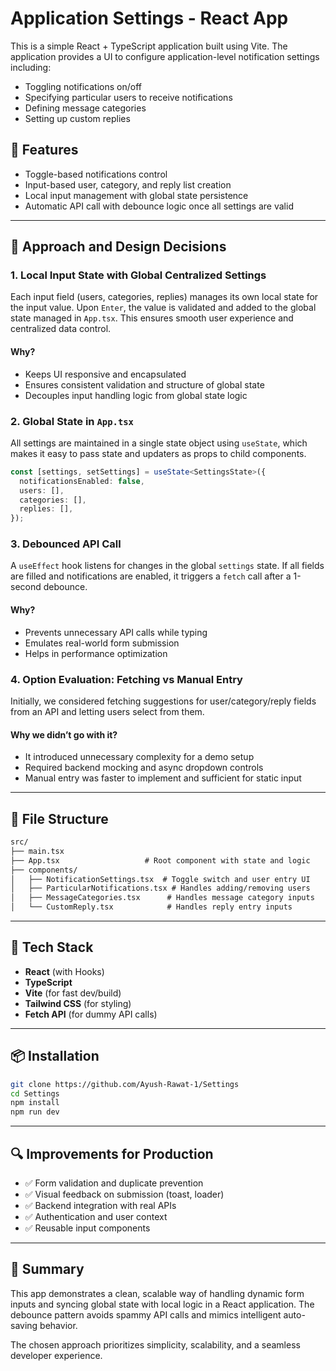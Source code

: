 # Application Settings - React App

This is a simple React + TypeScript application built using Vite. The application provides a UI to configure application-level notification settings including:

- Toggling notifications on/off
- Specifying particular users to receive notifications
- Defining message categories
- Setting up custom replies

## 🚀 Features

- Toggle-based notifications control
- Input-based user, category, and reply list creation
- Local input management with global state persistence
- Automatic API call with debounce logic once all settings are valid

---

## 🧠 Approach and Design Decisions

### 1. **Local Input State with Global Centralized Settings**
Each input field (users, categories, replies) manages its own local state for the input value. Upon `Enter`, the value is validated and added to the global state managed in `App.tsx`. This ensures smooth user experience and centralized data control.

#### Why?
- Keeps UI responsive and encapsulated
- Ensures consistent validation and structure of global state
- Decouples input handling logic from global state logic

### 2. **Global State in `App.tsx`**
All settings are maintained in a single state object using `useState`, which makes it easy to pass state and updaters as props to child components.

```ts
const [settings, setSettings] = useState<SettingsState>({
  notificationsEnabled: false,
  users: [],
  categories: [],
  replies: [],
});
```

### 3. **Debounced API Call**
A `useEffect` hook listens for changes in the global `settings` state. If all fields are filled and notifications are enabled, it triggers a `fetch` call after a 1-second debounce.

#### Why?
- Prevents unnecessary API calls while typing
- Emulates real-world form submission
- Helps in performance optimization

### 4. **Option Evaluation: Fetching vs Manual Entry**
Initially, we considered fetching suggestions for user/category/reply fields from an API and letting users select from them.

#### Why we didn’t go with it?
- It introduced unnecessary complexity for a demo setup
- Required backend mocking and async dropdown controls
- Manual entry was faster to implement and sufficient for static input

---

## 📁 File Structure

```txt
src/
├── main.tsx 
├── App.tsx                   # Root component with state and logic
├── components/
│   ├── NotificationSettings.tsx  # Toggle switch and user entry UI
│   ├── ParticularNotifications.tsx # Handles adding/removing users
│   ├── MessageCategories.tsx      # Handles message category inputs
│   └── CustomReply.tsx            # Handles reply entry inputs
```

---

## 🔧 Tech Stack

- **React** (with Hooks)
- **TypeScript**
- **Vite** (for fast dev/build)
- **Tailwind CSS** (for styling)
- **Fetch API** (for dummy API calls)

---

## 📦 Installation

```bash
git clone https://github.com/Ayush-Rawat-1/Settings
cd Settings
npm install
npm run dev
```

---

## 🔍 Improvements for Production

- ✅ Form validation and duplicate prevention
- ✅ Visual feedback on submission (toast, loader)
- ✅ Backend integration with real APIs
- ✅ Authentication and user context
- ✅ Reusable input components

---

## 🤔 Summary
This app demonstrates a clean, scalable way of handling dynamic form inputs and syncing global state with local logic in a React application. The debounce pattern avoids spammy API calls and mimics intelligent auto-saving behavior.

The chosen approach prioritizes simplicity, scalability, and a seamless developer experience.
